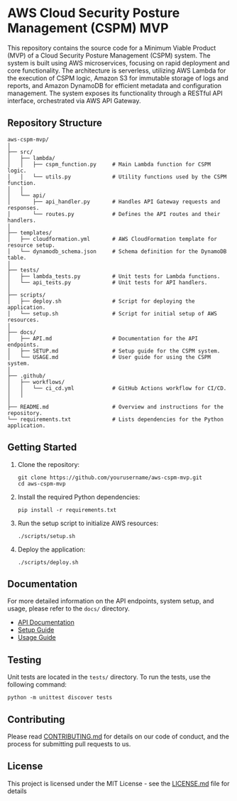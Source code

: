 # AWS Cloud Security Posture Management (CSPM) MVP

This repository contains the source code for a Minimum Viable Product (MVP) of a Cloud Security Posture Management (CSPM) system. The system is built using AWS microservices, focusing on rapid deployment and core functionality. The architecture is serverless, utilizing AWS Lambda for the execution of CSPM logic, Amazon S3 for immutable storage of logs and reports, and Amazon DynamoDB for efficient metadata and configuration management. The system exposes its functionality through a RESTful API interface, orchestrated via AWS API Gateway.

## Repository Structure

```
aws-cspm-mvp/
│
├── src/
│   ├── lambda/
│   │   ├── cspm_function.py     # Main Lambda function for CSPM logic.
│   │   └── utils.py             # Utility functions used by the CSPM function.
│   │
│   └── api/
│       ├── api_handler.py       # Handles API Gateway requests and responses.
│       └── routes.py            # Defines the API routes and their handlers.
│
├── templates/
│   ├── cloudformation.yml       # AWS CloudFormation template for resource setup.
│   └── dynamodb_schema.json     # Schema definition for the DynamoDB table.
│
├── tests/
│   ├── lambda_tests.py          # Unit tests for Lambda functions.
│   └── api_tests.py             # Unit tests for API handlers.
│
├── scripts/
│   ├── deploy.sh                # Script for deploying the application.
│   └── setup.sh                 # Script for initial setup of AWS resources.
│
├── docs/
│   ├── API.md                   # Documentation for the API endpoints.
│   ├── SETUP.md                 # Setup guide for the CSPM system.
│   └── USAGE.md                 # User guide for using the CSPM system.
│
├── .github/
│   ├── workflows/
│   │   └── ci_cd.yml            # GitHub Actions workflow for CI/CD.
│   │
│
├── README.md                    # Overview and instructions for the repository.
└── requirements.txt             # Lists dependencies for the Python application.
```

## Getting Started

1. Clone the repository:
   ```
   git clone https://github.com/yourusername/aws-cspm-mvp.git
   cd aws-cspm-mvp
   ```

2. Install the required Python dependencies:
   ```
   pip install -r requirements.txt
   ```

3. Run the setup script to initialize AWS resources:
   ```
   ./scripts/setup.sh
   ```

4. Deploy the application:
   ```
   ./scripts/deploy.sh
   ```

## Documentation

For more detailed information on the API endpoints, system setup, and usage, please refer to the `docs/` directory.

- [API Documentation](docs/API.md)
- [Setup Guide](docs/SETUP.md)
- [Usage Guide](docs/USAGE.md)

## Testing

Unit tests are located in the `tests/` directory. To run the tests, use the following command:

```
python -m unittest discover tests
```

## Contributing

Please read [CONTRIBUTING.md](CONTRIBUTING.md) for details on our code of conduct, and the process for submitting pull requests to us.

## License

This project is licensed under the MIT License - see the [LICENSE.md](LICENSE.md) file for details
